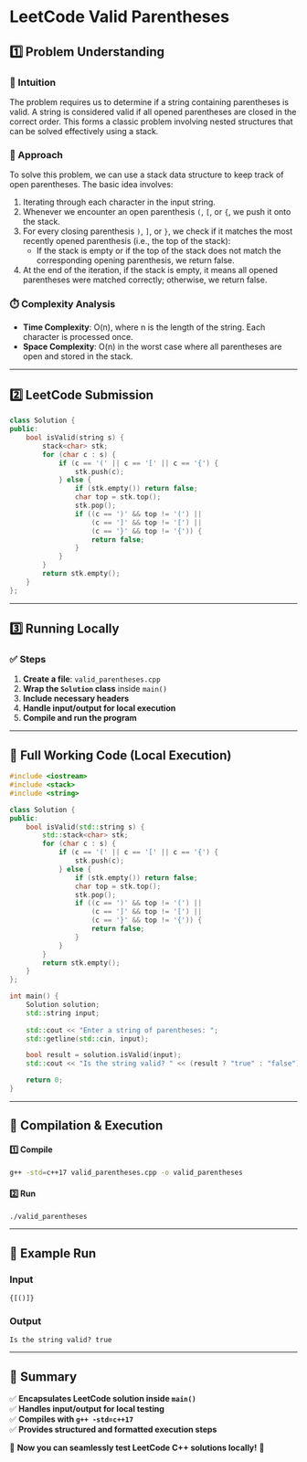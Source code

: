 # **LeetCode Valid Parentheses**  

## **1️⃣ Problem Understanding**  
### **📌 Intuition**  
The problem requires us to determine if a string containing parentheses is valid. A string is considered valid if all opened parentheses are closed in the correct order. This forms a classic problem involving nested structures that can be solved effectively using a stack.

### **🚀 Approach**  
To solve this problem, we can use a stack data structure to keep track of open parentheses. The basic idea involves:
1. Iterating through each character in the input string.
2. Whenever we encounter an open parenthesis `(`, `[`, or `{`, we push it onto the stack.
3. For every closing parenthesis `)`, `]`, or `}`, we check if it matches the most recently opened parenthesis (i.e., the top of the stack):
   - If the stack is empty or if the top of the stack does not match the corresponding opening parenthesis, we return false.
4. At the end of the iteration, if the stack is empty, it means all opened parentheses were matched correctly; otherwise, we return false.

### **⏱️ Complexity Analysis**  
- **Time Complexity**: O(n), where n is the length of the string. Each character is processed once.
- **Space Complexity**: O(n) in the worst case where all parentheses are open and stored in the stack.

---  

## **2️⃣ LeetCode Submission**  
```cpp
class Solution {
public:
    bool isValid(string s) {
        stack<char> stk;
        for (char c : s) {
            if (c == '(' || c == '[' || c == '{') {
                stk.push(c);
            } else {
                if (stk.empty()) return false;
                char top = stk.top();
                stk.pop();
                if ((c == ')' && top != '(') || 
                    (c == ']' && top != '[') || 
                    (c == '}' && top != '{')) {
                    return false;
                }
            }
        }
        return stk.empty();
    }
};
```  

---  

## **3️⃣ Running Locally**  
### **✅ Steps**  
1. **Create a file**: `valid_parentheses.cpp`  
2. **Wrap the `Solution` class** inside `main()`  
3. **Include necessary headers**  
4. **Handle input/output for local execution**  
5. **Compile and run the program**  

---  

## **📝 Full Working Code (Local Execution)**  
```cpp
#include <iostream>
#include <stack>
#include <string>

class Solution {
public:
    bool isValid(std::string s) {
        std::stack<char> stk;
        for (char c : s) {
            if (c == '(' || c == '[' || c == '{') {
                stk.push(c);
            } else {
                if (stk.empty()) return false;
                char top = stk.top();
                stk.pop();
                if ((c == ')' && top != '(') || 
                    (c == ']' && top != '[') || 
                    (c == '}' && top != '{')) {
                    return false;
                }
            }
        }
        return stk.empty();
    }
};

int main() {
    Solution solution;
    std::string input;
    
    std::cout << "Enter a string of parentheses: ";
    std::getline(std::cin, input);

    bool result = solution.isValid(input);
    std::cout << "Is the string valid? " << (result ? "true" : "false") << std::endl;

    return 0;
}
```  

---  

## **🔧 Compilation & Execution**  
#### **1️⃣ Compile**  
```bash
g++ -std=c++17 valid_parentheses.cpp -o valid_parentheses
```  

#### **2️⃣ Run**  
```bash
./valid_parentheses
```  

---  

## **🎯 Example Run**  
### **Input**  
```
{[()]}
```  
### **Output**  
```
Is the string valid? true
```  

---  

## **📌 Summary**  
✅ **Encapsulates LeetCode solution inside `main()`**  
✅ **Handles input/output for local testing**  
✅ **Compiles with `g++ -std=c++17`**  
✅ **Provides structured and formatted execution steps**  

🚀 **Now you can seamlessly test LeetCode C++ solutions locally!** 🚀